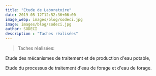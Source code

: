 ```yaml
---
title: "Etude de Laboratoire"
date: 2019-05-12T12:52:36+06:00 
image_webp: images/blog/sodeci.jpg
image: images/blog/sodeci.jpg
author: SODECI
description : "Taches réalisées"
---
```


> Taches réalisées:

Etude des mécanismes de traitement et de production d'eau potable,

Etude du processus de traitement d'eau de forage et d'eau de forage.